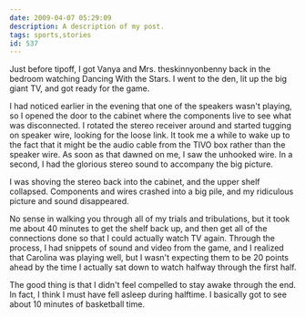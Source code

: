 ```yaml
---
date: 2009-04-07 05:29:09
description: A description of my post.
tags: sports,stories
id: 537
---
```

Just before tipoff, I got Vanya and Mrs. theskinnyonbenny back in the bedroom watching Dancing With the Stars.  I went to the den, lit up the big giant TV, and got ready for the game.

I had noticed earlier in the evening that one of the speakers wasn't playing, so I opened the door to the cabinet where the components live to see what was disconnected.  I rotated the stereo receiver around and started tugging on speaker wire, looking for the loose link.  It took me a while to wake up to the fact that it might be the audio cable from the TIVO box rather than the speaker wire.  As soon as that dawned on me, I saw the unhooked wire.  In a second, I had the glorious stereo sound to accompany the big picture.
<!--more-->
I was shoving the stereo back into the cabinet, and the upper shelf collapsed.  Components and wires crashed into a big pile, and my ridiculous picture and sound disappeared.

No sense in walking you through all of my trials and tribulations, but it took me about 40 minutes to get the shelf back up, and then get all of the connections done so that I could actually watch TV again.  Through the process, I had snippets of sound and video from the game, and I realized that Carolina was playing well, but I wasn't expecting them to be 20 points ahead by the time I actually sat down to watch halfway through the first half.

The good thing is that I didn't feel compelled to stay awake through the end.  In fact, I think I must have fell asleep during halftime.  I basically got to see about 10 minutes of basketball time.

